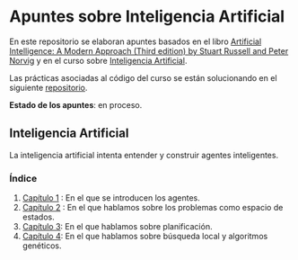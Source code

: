 # Apuntes sobre Inteligencia Artificial

En este repositorio se elaboran apuntes basados en el libro [Artificial Intelligence: A Modern Approach
(Third edition) by Stuart Russell and Peter Norvig](http://aima.cs.berkeley.edu) y en el curso sobre [Inteligencia Artificial](http://www.cs.us.es/cursos/iati/).

Las prácticas asociadas al código del curso se están solucionando en el siguiente [repositorio](https://github.com/EduPH/IA-Practicas).


**Estado de los apuntes**: en proceso. 

## Inteligencia Artificial

La inteligencia artificial intenta entender y construir agentes inteligentes. 

### Índice

1. [Capítulo 1](https://github.com/EduPH/Apuntes-IA/blob/master//docs/Capitulo%201.md) : En el que se introducen los agentes.
2. [Capítulo 2](https://github.com/EduPH/Apuntes-IA/blob/master/docs/Capitulo%202.md) : En el que hablamos sobre los problemas como espacio de estados.
3. [Capítulo
   3](https://github.com/EduPH/Apuntes-IA/blob/master/docs/Capitulo%203.md):
   En el que hablamos sobre planificación. 
4. [Capítulo
   4](https://github.com/EduPH/Apuntes-IA/blob/master/docs/Capitulo%204.md):
   En el que hablamos sobre búsqueda local y algoritmos genéticos. 


